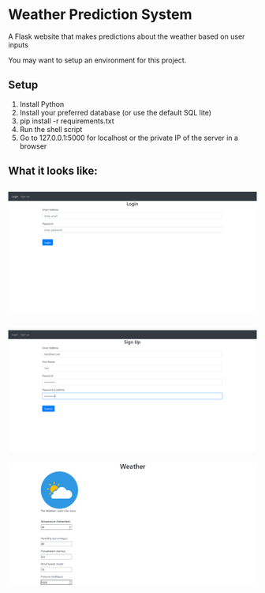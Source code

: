 # Weather Prediction System
A Flask website that makes predictions about the weather based on user inputs

You may want to setup an environment for this project. 
## Setup
1. Install Python
2. Install your preferred database (or use the default SQL lite)
3. pip install -r requirements.txt
4. Run the shell script
5. Go to 127.0.0.1:5000 for localhost or the private IP of the server in a browser

## What it looks like:
![login screen](./.github/login.png?raw=true)
---
![signup page](./.github/sign-up.png?raw=true)
---
![prediction example](./.github/prediction.png?raw=true)
